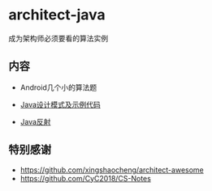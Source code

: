 # architect-java

成为架构师必须要看的算法实例


## 内容

* Android几个小的算法题

* [Java设计模式及示例代码](./src/designpattern/README.md)

* [Java反射](./src/basic/reflection/README.md)


## 特别感谢

* https://github.com/xingshaocheng/architect-awesome
* https://github.com/CyC2018/CS-Notes
